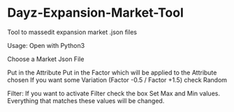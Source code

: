 # Dayz-Expansion-Market-Tool
Tool to massedit expansion market .json files

Usage:
Open with Python3 

Choose a Market Json File

Put in the Attribute
Put in the Factor which will be applied to the Attribute chosen
If you want some Variation (Factor -0.5 / Factor +1.5) check Random

Filter:
If you want to activate Filter check the box
Set Max and Min values.
Everything that matches these values will be changed.
